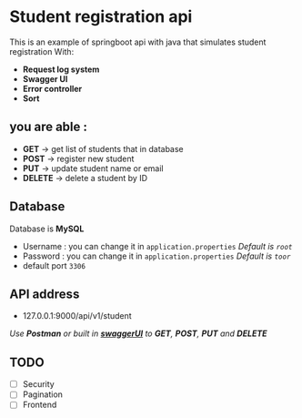 # Student registration api

This is an example of springboot api with java that simulates student registration With: 


- **Request log system**
- **Swagger UI**
- **Error controller**
- **Sort**

## you are able :
- **GET**    -> get list of students that in database
- **POST**   -> register new student
- **PUT**    -> update student name or email
- **DELETE** -> delete a student by ID

## Database
Database is **MySQL**
- Username : you can change it in `application.properties` *Default is `root`*
- Password : you can change it in `application.properties` *Default is `toor`*
- default port `3306`

## API address
- 127.0.0.1:9000/api/v1/student


*Use **Postman** or built in [**swaggerUI**](http://localhost:9000/swagger-ui/) to **GET**, **POST**, **PUT** and **DELETE***


## TODO
- [ ] Security
- [ ] Pagination
- [ ] Frontend
